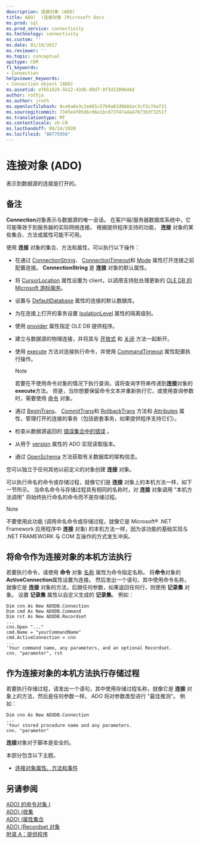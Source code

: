 ```yaml
---
description: 连接对象 (ADO)
title: ADO)  (连接对象 |Microsoft Docs
ms.prod: sql
ms.prod_service: connectivity
ms.technology: connectivity
ms.custom: ''
ms.date: 01/19/2017
ms.reviewer: ''
ms.topic: conceptual
apitype: COM
f1_keywords:
- Connection
helpviewer_keywords:
- Connection object [ADO]
ms.assetid: ef6b1824-5b12-43db-89d7-8f3d13896d4d
author: rothja
ms.author: jroth
ms.openlocfilehash: 0ce6a6e3c2e665c57b9a82d968dac3cf3c74a731
ms.sourcegitcommit: 7345e4f05d6c06e1bcd73747a4a47873b3f3251f
ms.translationtype: MT
ms.contentlocale: zh-CN
ms.lasthandoff: 08/24/2020
ms.locfileid: "88775956"
---
```

# <a name="connection-object-ado"></a>连接对象 (ADO)
表示到数据源的连接是打开的。  
  
## <a name="remarks"></a>备注  
 **Connection**对象表示与数据源的唯一会话。 在客户端/服务器数据库系统中，它可能等效于到服务器的实际网络连接。 根据提供程序支持的功能， **连接** 对象的某些集合、方法或属性可能不可用。  
  
 使用 **连接** 对象的集合、方法和属性，可以执行以下操作：  
  
-   在通过 [ConnectionString](./connectionstring-property-ado.md)、 [ConnectionTimeout](./connectiontimeout-property-ado.md)和 [Mode](./mode-property-ado.md) 属性打开连接之前配置连接。 **ConnectionString** 是 **连接** 对象的默认属性。  
  
-   将 [CursorLocation](./cursorlocation-property-ado.md) 属性设置为 client，以调用支持批处理更新的 [OLE DB 的 Microsoft 游标服务](../../guide/appendixes/microsoft-cursor-service-for-ole-db-ado-service-component.md)。  
  
-   设置与 [DefaultDatabase](./defaultdatabase-property.md) 属性的连接的默认数据库。  
  
-   为在连接上打开的事务设置 [IsolationLevel](./isolationlevel-property.md) 属性的隔离级别。  
  
-   使用 [provider](./provider-property-ado.md) 属性指定 OLE DB 提供程序。  
  
-   建立与数据源的物理连接，并将其与 [开放式](./open-method-ado-connection.md) 和 [关闭](./close-method-ado.md) 方法一起断开。  
  
-   使用 [execute](./execute-method-ado-connection.md) 方法对连接执行命令，并使用 [CommandTimeout](./commandtimeout-property-ado.md) 属性配置执行操作。  
  
    > [!NOTE]
    >  若要在不使用命令对象的情况下执行查询，请将查询字符串传递到**连接**对象的**execute**方法。 但是，当你想要保留命令文本并重新执行它，或使用查询参数时，需要使用 [命令](./command-object-ado.md) 对象。  
  
-   通过 [BeginTrans](./begintrans-committrans-and-rollbacktrans-methods-ado.md)、 [CommitTrans](./begintrans-committrans-and-rollbacktrans-methods-ado.md)和 [RollbackTrans](./begintrans-committrans-and-rollbacktrans-methods-ado.md) 方法和 [Attributes](./attributes-property-ado.md) 属性，管理打开的连接的事务（包括嵌套事务，如果提供程序支持它们）。  
  
-   检查从数据源返回的 [错误集合中的错误](./errors-collection-ado.md) 。  
  
-   从用于 [version](./version-property-ado.md) 属性的 ADO 实现读取版本。  
  
-   通过 [OpenSchema](./openschema-method.md) 方法获取有关数据库的架构信息。  
  
 您可以独立于任何其他以前定义的对象创建 **连接** 对象。  
  
 可以执行命名的命令或存储过程，就像它们是 **连接** 对象上的本机方法一样，如下一节所示。 当命名命令与存储过程具有相同的名称时，对 **连接** 对象调用 "本机方法调用" 将始终执行命名的命令而不是存储过程。  
  
> [!NOTE]
>  不要使用此功能 (调用命名命令或存储过程，就像它是 Microsoft® .NET Framework 应用程序中 **连接** 对象) 的本机方法一样，因为该功能的基础实现与 .NET FRAMEWORK 与 COM 互操作的方式发生冲突。  
  
## <a name="execute-a-command-as-a-native-method-of-a-connection-object"></a>将命令作为连接对象的本机方法执行  
 若要执行命令，请使用 **命令** 对象 [名称](./name-property-ado.md) 属性为命令指定名称。 将**命令**对象的**ActiveConnection**属性设置为连接。 然后发出一个语句，其中使用命令名称，就像它是 **连接** 对象的方法，后跟任何参数，如果返回任何行，则使用 **记录集** 对象。 设置 **记录集** 属性以自定义生成的 **记录集**。 例如：  
  
```  
Dim cnn As New ADODB.Connection  
Dim cmd As New ADODB.Command  
Dim rst As New ADODB.Recordset  
...  
cnn.Open "..."  
cmd.Name = "yourCommandName"  
cmd.ActiveConnection = cnn  
...  
'Your command name, any parameters, and an optional Recordset.  
cnn. "parameter", rst  
```  
  
## <a name="execute-a-stored-procedure-as-a-native-method-of-a-connection-object"></a>作为连接对象的本机方法执行存储过程  
 若要执行存储过程，请发出一个语句，其中使用存储过程名称，就像它是 **连接** 对象上的方法，然后是任何参数一样。 ADO 将对参数类型进行 "最佳推测"。 例如：  
  
```  
Dim cnn As New ADODB.Connection  
...  
'Your stored procedure name and any parameters.  
cnn. "parameter"  
```  
  
 **连接**对象对于脚本是安全的。  
  
 本部分包含以下主题。  
  
-   [连接对象属性、方法和事件](./connection-object-properties-methods-and-events.md)  
  
## <a name="see-also"></a>另请参阅  
 [ADO) 的命令对象 (](./command-object-ado.md)   
 [ADO)  (收集 ](./errors-collection-ado.md)   
 [ADO)  (属性集合 ](./properties-collection-ado.md)   
 [ADO)  (Recordset 对象 ](./recordset-object-ado.md)   
 [附录 A：提供程序](../../guide/appendixes/appendix-a-providers.md)